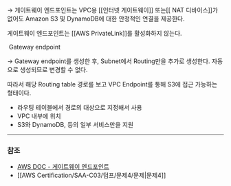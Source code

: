 → 게이트웨이 엔드포인트는 VPC용 [[인터넷 게이트웨이]] 또는[[ NAT 디바이스]]가 없어도 Amazon S3 및 DynamoDB에 대한 안정적인 연결을 제공한다.

게이트웨이 엔드포인트는 [[AWS PrivateLink]]를 활성화하지 않는다.

​
Gateway endpoint

→ Gateway endpoint를 생성한 후, Subnet에서 Routing만을 추가로 생성한다. 자동으로 생성되므로 변경할 수 없다.

따라서 해당 Routing table 경로를 보고 VPC Endpoint를 통해 S3에 접근 가능하는 형태이다.
- 라우팅 테이블에서 경로의 대상으로 지정해서 사용
- VPC 내부에 위치
- S3와 DynamoDB, 등의 일부 서비스만을 지원
---
###  참조
- [AWS DOC - 게이트웨이 엔드포인트](https://docs.aws.amazon.com/ko_kr/vpc/latest/privatelink/gateway-endpoints.html)
- [[AWS Certification/SAA-C03/덤프/문제4/문제|문제4]]


